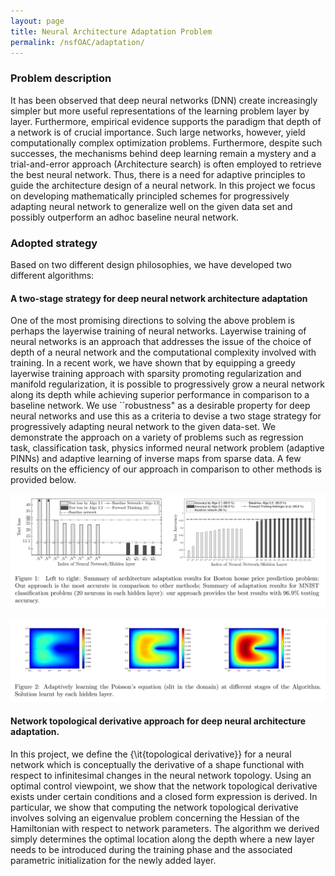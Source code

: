 ```yaml
---
layout: page
title: Neural Architecture Adaptation Problem
permalink: /nsfOAC/adaptation/
---
```

### Problem description
It has been observed that deep neural networks (DNN) create increasingly
simpler but more useful  representations  of the learning problem layer by layer. Furthermore, empirical
evidence supports the paradigm that depth of a network is of crucial
importance. Such large networks, however, yield
computationally complex optimization problems. Furthermore, despite
such successes, the mechanisms behind deep learning remain a mystery
and a trial-and-error approach (Architecture search) is often employed to retrieve the best
neural network. Thus, there is a need for
adaptive principles to guide the architecture design of a neural network. In this project we focus on developing mathematically principled schemes for progressively adapting neural network to generalize well on the given data set and possibly outperform an adhoc baseline neural network.

### Adopted strategy

Based on two different design philosophies, we have developed two different algorithms:

####  A two-stage strategy for deep neural network architecture adaptation

One of the most promising directions to solving the above problem is perhaps the layerwise training of neural
networks.  Layerwise training of neural networks is an approach that addresses  the issue of the choice of depth of a neural network and the computational complexity involved with training.
In a recent work, we have shown that by equipping a greedy layerwise training approach with  sparsity promoting
regularization and manifold regularization, it is possible to progressively grow a neural network along its depth while achieving superior performance in comparison to a baseline network. We use ``robustness" as a desirable property for deep neural networks and use this as a criteria to devise a two stage strategy for progressively adapting neural network to the given data-set. We demonstrate the approach on a variety of problems such as regression task, classification task, physics informed neural network problem (adaptive PINNs) and adaptive learning of inverse maps from sparse data. A few results on the efficiency of our approach in comparison to other methods is provided below. 



![Fig1](/assets/figures/Krish/result_1.png "fig:summ")

![Fig1](/assets/figures/Krish/result_2.png "fig:summ2")


#### Network topological derivative approach for deep neural architecture adaptation.


In this project, we define the {\it{topological derivative}} for a neural network which is conceptually the derivative of a shape functional with respect to infinitesimal changes in the neural network topology. Using an optimal control viewpoint, we show that the network topological derivative exists under certain conditions and a closed form expression is derived. In particular, we show that computing the network topological derivative involves solving an eigenvalue problem concerning the Hessian of the Hamiltonian with respect to network parameters. The algorithm we derived simply determines the optimal location along the depth where a new layer needs to be introduced during the training phase and the associated parametric initialization for the newly added layer.  